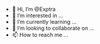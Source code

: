 - 👋 Hi, I’m @Exptra
- 👀 I’m interested in ...
- 🌱 I’m currently learning ...
- 💞️ I’m looking to collaborate on ...
- 📫 How to reach me ...

<!---
Exptra/Exptra is a ✨ special ✨ repository because its `README.md` (this file) appears on your GitHub profile.
You can click the Preview link to take a look at your changes.
--->
